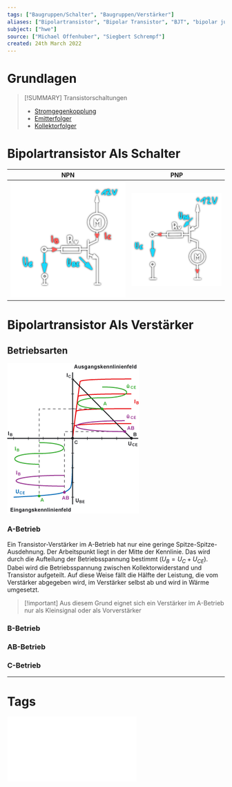 ```yaml
---
tags: ["Baugruppen/Schalter", "Baugruppen/Verstärker"]
aliases: ["Bipolartransistor", "Bipolar Transistor", "BJT", "bipolar junction transistor"]
subject: ["hwe"]
source: ["Michael Offenhuber", "Siegbert Schrempf"]
created: 24th March 2022
---
```


# Grundlagen

> [!SUMMARY] Transistorschaltungen
> - [Stromgegenkopplung](Stromgegenkopplung.md)  
> - [Emitterfolger](Emitterfolger.md)  
> - [Kollektorfolger](Kollektorfolger.md)

# Bipolartransistor Als Schalter

| NPN                                | PNP                                |
| ---------------------------------- | ---------------------------------- |
| ![330](../assets/npn-schalter.png) | ![300](../assets/pnp-schalter.png) | 

#
# Bipolartransistor Als Verstärker

## Betriebsarten

![](assets/Pasted%20image%2020230922135134.png)

### A-Betrieb

Ein Transistor-Verstärker im A-Betrieb hat nur eine geringe Spitze-Spitze-Ausdehnung.
Der Arbeitspunkt liegt in der Mitte der Kennlinie.
Das wird durch die Aufteilung der Betriebsspannung bestimmt ($U_{B}= U_{C} + U_{CE}$).
Dabei wird die Betriebsspannung zwischen Kollektorwiderstand und Transistor aufgeteilt. 
Auf diese Weise fällt die Hälfte der Leistung, die vom Verstärker abgegeben wird, im Verstärker selbst ab und wird in Wärme umgesetzt.

> [!important] Aus diesem Grund eignet sich ein Verstärker im A-Betrieb nur als Kleinsignal oder als Vorverstärker

### B-Betrieb

### AB-Betrieb

### C-Betrieb

---

# Tags

![Transistor_als_Schalter_intro](../assets/pdf/Transistor_als_Schalter_intro.pdf)